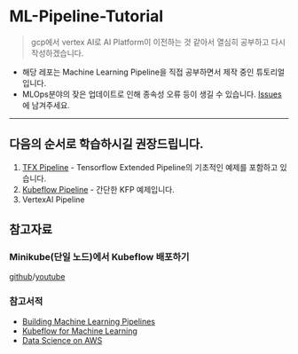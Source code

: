 # ML-Pipeline-Tutorial
> gcp에서 vertex AI로 AI Platform이 이전하는 것 같아서 열심히 공부하고 다시 작성하겠습니다. 

* 해당 레포는 Machine Learning Pipeline을 직접 공부하면서 제작 중인 튜토리얼입니다.
* MLOps분야의 잦은 업데이트로 인해 종속성 오류 등이 생길 수 있습니다. [Issues](https://github.com/silverstar0727/ML-Pipeline-Tutorial/issues)에 남겨주세요.

---
## 다음의 순서로 학습하시길 권장드립니다.
1. [TFX Pipeline](https://github.com/silverstar0727/ML-Pipeline-Tutorial/tree/main/tfx-pipeline?fbclid=IwAR0FIHsfGIvL4mCUzNbdG_czaYdH-rWx0LR-II27pzT6u_cCPHdToo9mPqA) - Tensorflow Extended Pipeline의 기초적인 예제를 포함하고 있습니다.
2. [Kubeflow Pipeline](https://github.com/silverstar0727/ML-Pipeline-Tutorial/tree/main/kubeflow-pipeline) - 간단한 KFP 예제입니다.
3. VertexAI Pipeline 

## 참고자료
### Minikube(단일 노드)에서 Kubeflow 배포하기
[github](https://github.com/silverstar0727/deploy-kubeflow-on-gcp)/[youtube](https://www.youtube.com/watch?v=J__0czLYmxc)

### 참고서적
* [Building Machine Learning Pipelines](https://learning.oreilly.com/library/view/building-machine-learning/9781492053187/)
* [Kubeflow for Machine Learning](https://learning.oreilly.com/library/view/kubeflow-for-machine/9781492050117/)
* [Data Science on AWS](https://learning.oreilly.com/library/view/data-science-on/9781492079385/)
